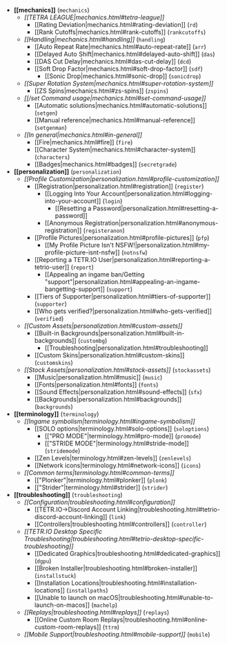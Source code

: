 * **[[mechanics]]** (`mechanics`)
    * *[[TETRA LEAGUE|mechanics.html#tetra-league]]*
        * [[Rating Deviation|mechanics.html#rating-deviation]] (`rd`)
        * [[Rank Cutoffs|mechanics.html#rank-cutoffs]] (`rankcutoffs`)
    * *[[Handling|mechanics.html#handling]]* (`handling`)
        * [[Auto Repeat Rate|mechanics.html#auto-repeat-rate]] (`arr`)
        * [[Delayed Auto Shift|mechanics.html#delayed-auto-shift]] (`das`)
        * [[DAS Cut Delay|mechanics.html#das-cut-delay]] (`dcd`)
        * [[Soft Drop Factor|mechanics.html#soft-drop-factor]] (`sdf`)
            * [[Sonic Drop|mechanics.html#sonic-drop]] (`sonicdrop`)
    * *[[Super Rotation System|mechanics.html#super-rotation-system]]*
        * [[ZS Spins|mechanics.html#zs-spins]] (`zspins`)
    * *[[/set Command usage|mechanics.html#set-command-usage]]*
        * [[Automatic solutions|mechanics.html#automatic-solutions]] (`setgen`)
        * [[Manual reference|mechanics.html#manual-reference]] (`setgenman`)
    * *[[In general|mechanics.html#in-general]]*
        * [[Fire|mechanics.html#fire]] (`fire`)
        * [[Character System|mechanics.html#character-system]] (`characters`)
        * [[Badges|mechanics.html#badges]] (`secretgrade`)
* **[[personalization]]** (`personalization`)
    * *[[Profile Customization|personalization.html#profile-customization]]*
        * [[Registration|personalization.html#registration]] (`register`)
            * [[Logging Into Your Account|personalization.html#logging-into-your-account]] (`login`)
                * [[Resetting a Password|personalization.html#resetting-a-password]]
            * [[Anonymous Registration|personalization.html#anonymous-registration]] (`registeranon`)
        * [[Profile Pictures|personalization.html#profile-pictures]] (`pfp`)
            * [[My Profile Picture Isn't NSFW!|personalization.html#my-profile-picture-isnt-nsfw]] (`notnsfw`)
        * [[Reporting a TETR.IO User|personalization.html#reporting-a-tetrio-user]] (`report`)
            * [[Appealing an ingame ban/Getting "support"|personalization.html#appealing-an-ingame-bangetting-support]] (`support`)
        * [[Tiers of Supporter|personalization.html#tiers-of-supporter]] (`supporter`)
        * [[Who gets verified?|personalization.html#who-gets-verified]] (`verified`)
    * *[[Custom Assets|personalization.html#custom-assets]]*
        * [[Built-in Backgrounds|personalization.html#built-in-backgrounds]] (`custombg`)
            * [[Troubleshooting|personalization.html#troubleshooting]]
        * [[Custom Skins|personalization.html#custom-skins]] (`customskins`)
    * *[[Stock Assets|personalization.html#stock-assets]]* (`stockassets`)
        * [[Music|personalization.html#music]] (`music`)
        * [[Fonts|personalization.html#fonts]] (`fonts`)
        * [[Sound Effects|personalization.html#sound-effects]] (`sfx`)
        * [[Backgrounds|personalization.html#backgrounds]] (`backgrounds`)
* **[[terminology]]** (`terminology`)
    * *[[Ingame symbolism|terminology.html#ingame-symbolism]]*
        * [[SOLO options|terminology.html#solo-options]] (`soloptions`)
            * [["PRO MODE"|terminology.html#pro-mode]] (`promode`)
            * [["STRIDE MODE"|terminology.html#stride-mode]] (`stridemode`)
        * [[Zen Levels|terminology.html#zen-levels]] (`zenlevels`)
        * [[Network icons|terminology.html#network-icons]] (`icons`)
    * *[[Common terms|terminology.html#common-terms]]*
        * [["Plonker"|terminology.html#plonker]] (`plonk`)
        * [["Strider"|terminology.html#strider]] (`strider`)
* **[[troubleshooting]]** (`troubleshooting`)
    * *[[Configuration|troubleshooting.html#configuration]]*
        * [[TETR.IO->Discord Account Linking|troubleshooting.html#tetrio-discord-account-linking]] (`link`)
        * [[Controllers|troubleshooting.html#controllers]] (`controller`)
    * *[[TETR.IO Desktop Specific Troubleshooting|troubleshooting.html#tetrio-desktop-specific-troubleshooting]]*
        * [[Dedicated Graphics|troubleshooting.html#dedicated-graphics]] (`dgpu`)
        * [[Broken Installer|troubleshooting.html#broken-installer]] (`installstuck`)
        * [[Installation Locations|troubleshooting.html#installation-locations]] (`installpaths`)
        * [[Unable to launch on macOS|troubleshooting.html#unable-to-launch-on-macos]] (`machelp`)
    * *[[Replays|troubleshooting.html#replays]]* (`replays`)
        * [[Online Custom Room Replays|troubleshooting.html#online-custom-room-replays]] (`ttrm`)
    * *[[Mobile Support|troubleshooting.html#mobile-support]]* (`mobile`)

